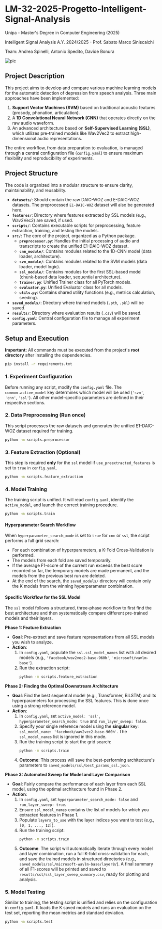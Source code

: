 # LM-32-2025-Progetto-Intelligent-Signal-Analysis

Unipa - Master's Degree in Computer Engineering (2025)

Intelligent Signal Analysis A.Y. 2024/2025 - Prof. Sabato Marco Siniscalchi

Team: Andrea Spinelli, Antonio Spedito, Davide Bonura

![pic](https://github.com/user-attachments/assets/c2e75ac3-1612-4beb-ae9f-4bc8ea00645f)

## Project Description

This project aims to develop and compare various machine learning models for the automatic detection of depression from speech analysis. Three main approaches have been implemented:
1.  **Support Vector Machines (SVM)** based on traditional acoustic features (prosody, phonation, articulation).
2.  A **1D Convolutional Neural Network (CNN)** that operates directly on the raw audio waveform.
3.  An advanced architecture based on **Self-Supervised Learning (SSL)**, which utilizes pre-trained models like Wav2Vec2 to extract high-dimensional audio representations.

The entire workflow, from data preparation to evaluation, is managed through a central configuration file (`config.yaml`) to ensure maximum flexibility and reproducibility of experiments.

## Project Structure
The code is organized into a modular structure to ensure clarity, maintainability, and reusability.

- **`datasets/`**: Should contain the raw DAIC-WOZ and E-DAIC-WOZ datasets. The preprocessed `E1-DAIC-WOZ` dataset will also be generated here.
- **`features/`**: Directory where features extracted by SSL models (e.g., Wav2Vec2) are saved, if used.
- **`scripts/`**: Contains executable scripts for preprocessing, feature extraction, training, and testing the models.
- **`src/`**: The core of the project, organized as a Python package.
  - **`preprocessor.py`**: Handles the initial processing of audio and transcripts to create the unified E1-DAIC-WOZ dataset.
  - **`cnn_module/`**: Contains modules related to the 1D-CNN model (data loader, architecture).
  - **`svm_module/`**: Contains modules related to the SVM models (data loader, model logic).
  - **`ssl_module/`**: Contains modules for the first SSL-based model (chunk-based data loader, sequential architecture).
  - **`trainer.py`**: Unified Trainer class for all PyTorch models.
  - **`evaluator.py`**: Unified Evaluator class for all models.
  - **`utils.py`**: Contains shared utility functions (e.g., metrics calculation, seeding).
- **`saved_models/`**: Directory where trained models (`.pth`, `.pkl`) will be saved.
- **`results/`**: Directory where evaluation results (`.csv`) will be saved.
- **`config.yaml`**: Central configuration file to manage all experiment parameters.

## Setup and Execution

**Important:** All commands must be executed from the project's **root directory** after installing the dependencies.

```bash
pip install -r requirements.txt
```

### 1. Experiment Configuration
Before running any script, modify the `config.yaml` file. The `common.active_model` key determines which model will be used (`'svm'`, `'cnn'`, `'ssl'`). All other model-specific parameters are defined in their respective sections.

### 2. Data Preprocessing (Run once)
This script processes the raw datasets and generates the unified E1-DAIC-WOZ dataset required for training.

```bash
python -m scripts.preprocessor
```

### 3. Feature Extraction (Optional)
This step is required **only** for the `ssl` model if `use_preextracted_features` is set to `true` in `config.yaml`.

```bash
python -m scripts.feature_extraction
```

### 4. Model Training
The training script is unified. It will read `config.yaml`, identify the `active_model`, and launch the correct training procedure.

```bash
python -m scripts.train
```

#### Hyperparameter Search Workflow
When `hyperparameter_search_mode` is set to `true` for `cnn` or `ssl`, the script performs a full grid search:
-   For each combination of hyperparameters, a K-Fold Cross-Validation is performed.
-   The models from each fold are saved temporarily.
-   If the average F1-score of the current run exceeds the best score recorded so far, the temporary models are made permanent, and the models from the previous best run are deleted.
-   At the end of the search, the `saved_models/` directory will contain only the K models from the winning hyperparameter combination.

#### Specific Workflow for the SSL Model
The `ssl` model follows a structured, three-phase workflow to first find the best architecture and then systematically compare different pre-trained models and their layers.
  
**Phase 1: Feature Extraction**
-   **Goal**: Pre-extract and save feature representations from all SSL models you wish to analyze.
-   **Action**:
    1.  In `config.yaml`, populate the `ssl.ssl_model_names` list with all desired models (e.g., `'facebook/wav2vec2-base-960h'`, `'microsoft/wavlm-base'`).
    2.  Run the extraction script:
        ```bash
        python -m scripts.feature_extraction
        ```

**Phase 2: Finding the Optimal Downstream Architecture**
-   **Goal**: Find the best sequential model (e.g., Transformer, BiLSTM) and its hyperparameters for processing the SSL features. This is done once using a strong reference model.
-   **Action**:
    1.  In `config.yaml`, set `active_model: 'ssl'`, `hyperparameter_search_mode: true` and `run_layer_sweep: false`.
    2.  Specify your single reference model using the **singular** key: `ssl_model_name: 'facebook/wav2vec2-base-960h'`. The `ssl_model_names` list is ignored in this mode.
    3.  Run the training script to start the grid search:
        ```bash
        python -m scripts.train
        ```
    4.  **Outcome**: This process will save the best-performing architecture's parameters to `saved_models/ssl/best_params_ssl.json`.

**Phase 3: Automated Sweep for Model and Layer Comparison**
-   **Goal**: Fairly compare the performance of each layer from each SSL model, using the optimal architecture found in Phase 2.
-   **Action**:
    1.  In `config.yaml`, set `hyperparameter_search_mode: false` and `run_layer_sweep: true`.
    2.  Ensure `ssl_model_names` contains the list of models for which you extracted features in Phase 1.
    3.  Populate `layers_to_use` with the layer indices you want to test (e.g., `[0, 1, ..., 12]`).
    4.  Run the training script:
        ```bash
        python -m scripts.train
        ```
    5.  **Outcome**: The script will automatically iterate through every model and layer combination, run a full K-fold cross-validation for each, and save the trained models in structured directories (e.g., `saved_models/ssl/microsoft-wavlm-base/layer8/`). A final summary of all F1-scores will be printed and saved to `results/ssl/ssl_layer_sweep_summary.csv`, ready for plotting and analysis.

### 5. Model Testing
Similar to training, the testing script is unified and relies on the configuration in `config.yaml`. It loads the K saved models and runs an evaluation on the test set, reporting the mean metrics and standard deviation.

```bash
python -m scripts.test
```